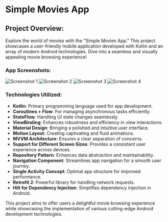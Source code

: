 # Simple Movies App
## Project Overview:
Explore the world of movies with the "Simple Movies App." This project showcases a user-friendly mobile application developed with Kotlin and an array of modern Android technologies. Dive into a seamless and visually appealing movie browsing experience!

### App Screenshots:
![Screenshot 1](https://github.com/adelayman1/OldProjects/assets/85571327/285692da-7b8a-42d2-9a67-684350139b88)
![Screenshot 2](https://github.com/adelayman1/OldProjects/assets/85571327/56935631-9afa-4691-85eb-46d8c9bbed8e)
![Screenshot 3](https://github.com/adelayman1/OldProjects/assets/85571327/ddf257f2-3f37-4e03-9c31-226222d2f64b)
![Screenshot 4](https://github.com/adelayman1/OldProjects/assets/85571327/ab66bb2e-b7c1-4dd5-8e36-55484ec3de8b)

### Technologies Utilized:
- **Kotlin**: Primary programming language used for app development.
- **Coroutines + Flow**: For managing asynchronous tasks efficiently.
- **StateFlow**: Handling UI state changes seamlessly.
- **ViewBinding**: Enhances robustness and efficiency in view interactions.
- **Material Design**: Bringing a polished and intuitive user interface.
- **Motion Layout**: Creating captivating and fluid animations.
- **MVVM Architecture**: Ensures a clear separation of concerns.
- **Support for Different Screen Sizes**: Provides a consistent user experience across devices.
- **Repository Pattern**: Enhances data abstraction and maintainability.
- **Navigation Component**: Streamlines app navigation for a smooth user journey.
- **Single Activity Concept**: Optimal app structure for improved performance.
- **Retrofit 2**: Powerful library for handling network requests.
- **Hilt for Dependency Injection**: Simplifies dependency injection in Android.

This project aims to offer users a delightful movie browsing experience while showcasing the implementation of various cutting-edge Android development technologies.
